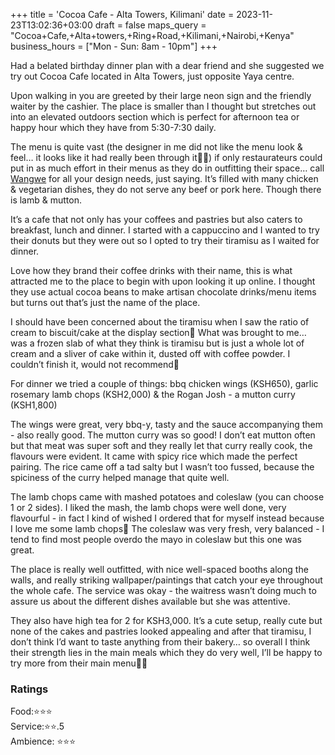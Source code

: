 +++
title = 'Cocoa Cafe - Alta Towers, Kilimani'
date = 2023-11-23T13:02:36+03:00
draft = false
maps_query = "Cocoa+Cafe,+Alta+towers,+Ring+Road,+Kilimani,+Nairobi,+Kenya"
business_hours = ["Mon - Sun: 8am - 10pm"]
+++

Had a belated birthday dinner plan with a dear friend and she suggested we try out Cocoa Cafe located in Alta Towers, just opposite Yaya centre.

Upon walking in you are greeted by their large neon sign and the friendly waiter by the cashier. The place is smaller than I thought but stretches out into an elevated outdoors section which is perfect for afternoon tea or happy hour which they have from 5:30-7:30 daily.

The menu is quite vast (the designer in me did not like the menu look & feel… it looks like it had really been through it😮‍💨) if only restaurateurs could put in as much effort in their menus as they do in outfitting their space… call [Wangwe](https://www.instagram.com/artbywangwe/) for all your design needs, just saying. It’s filled with many chicken & vegetarian dishes, they do not serve any beef or pork here. Though there is lamb & mutton.

It’s a cafe that not only has your coffees and pastries but also caters to breakfast, lunch and dinner. I started with a cappuccino and I wanted to try their donuts but they were out so I opted to try their tiramisu as I waited for dinner.

Love how they brand their coffee drinks with their name, this is what attracted me to the place to begin with upon looking it up online. I thought they use actual cocoa beans to make artisan chocolate drinks/menu items but turns out that’s just the name of the place.

I should have been concerned about the tiramisu when I saw the ratio of cream to biscuit/cake at the display section😬 What was brought to me… was a frozen slab of what they think is tiramisu but is just a whole lot of cream and a sliver of cake within it, dusted off with coffee powder. I couldn’t finish it, would not recommend😬

For dinner we tried a couple of things: bbq chicken wings (KSH650), garlic rosemary lamb chops (KSH2,000) & the Rogan Josh - a mutton curry (KSH1,800)

The wings were great, very bbq-y, tasty and the sauce accompanying them - also really good. The mutton curry was so good! I don’t eat mutton often but that meat was super soft and they really let that curry really cook, the flavours were evident. It came with spicy rice which made the perfect pairing. The rice came off a tad salty but I wasn’t too fussed, because the spiciness of the curry helped manage that quite well.

The lamb chops came with mashed potatoes and coleslaw (you can choose 1 or 2 sides). I liked the mash, the lamb chops were well done, very flavourful - in fact I kind of wished I ordered that for myself instead because I love me some lamb chops🤤 The coleslaw was very fresh, very balanced - I tend to find most people overdo the mayo in coleslaw but this one was great.

The place is really well outfitted, with nice well-spaced booths along the walls, and really striking wallpaper/paintings that catch your eye throughout the whole cafe. The service was okay - the waitress wasn’t doing much to assure us about the different dishes available but she was attentive.

They also have high tea for 2 for KSH3,000. It’s a cute setup, really cute but none of the cakes and pastries looked appealing and after that tiramisu, I don’t think I’d want to taste anything from their bakery… so overall I think their strength lies in the main meals which they do very well, I’ll be happy to try more from their main menu👌🏾

### Ratings

Food:⭐️⭐️⭐️<br>
Service:⭐️⭐️.5<br>
Ambience: ⭐️⭐️⭐️<br>
